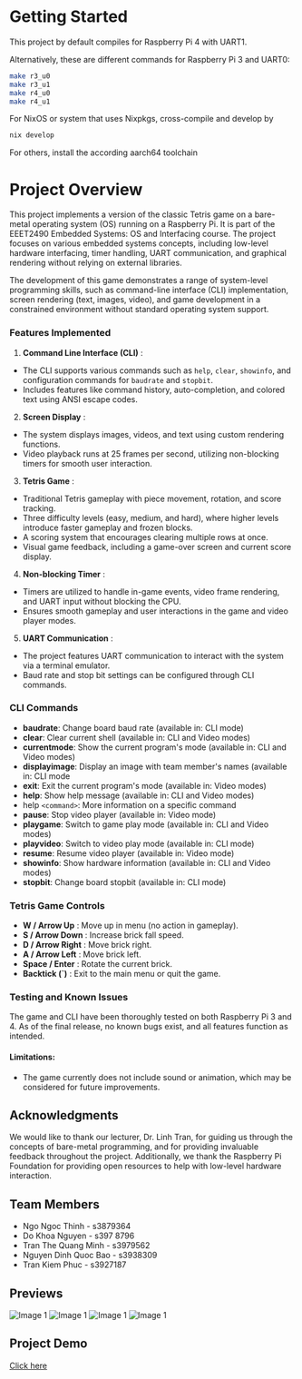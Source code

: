 # Getting Started

This project by default compiles for Raspberry Pi 4 with UART1.

Alternatively, these are different commands for Raspberry Pi 3 and UART0:

```sh
make r3_u0
make r3_u1
make r4_u0
make r4_u1
```

For NixOS or system that uses Nixpkgs, cross-compile and develop by

```sh
nix develop
```

For others, install the according aarch64 toolchain

# Project Overview

This project implements a version of the classic Tetris game on a bare-metal operating system (OS) running on a Raspberry Pi. It is part of the EEET2490 Embedded Systems: OS and Interfacing course. The project focuses on various embedded systems concepts, including low-level hardware interfacing, timer handling, UART communication, and graphical rendering without relying on external libraries.

The development of this game demonstrates a range of system-level programming skills, such as command-line interface (CLI) implementation, screen rendering (text, images, video), and game development in a constrained environment without standard operating system support.

### Features Implemented

1. **Command Line Interface (CLI)** :

* The CLI supports various commands such as `help`, `clear`, `showinfo`, and configuration commands for `baudrate` and `stopbit`.
* Includes features like command history, auto-completion, and colored text using ANSI escape codes.

2. **Screen Display** :

* The system displays images, videos, and text using custom rendering functions.
* Video playback runs at 25 frames per second, utilizing non-blocking timers for smooth user interaction.

3. **Tetris Game** :

* Traditional Tetris gameplay with piece movement, rotation, and score tracking.
* Three difficulty levels (easy, medium, and hard), where higher levels introduce faster gameplay and frozen blocks.
* A scoring system that encourages clearing multiple rows at once.
* Visual game feedback, including a game-over screen and current score display.

4. **Non-blocking Timer** :

* Timers are utilized to handle in-game events, video frame rendering, and UART input without blocking the CPU.
* Ensures smooth gameplay and user interactions in the game and video player modes.

5. **UART Communication** :

* The project features UART communication to interact with the system via a terminal emulator.
* Baud rate and stop bit settings can be configured through CLI commands.

### CLI Commands

* **baudrate**: Change board baud rate (available in: CLI mode)
* **clear**: Clear current shell (available in: CLI and Video modes)
* **currentmode**: Show the current program's mode (available in: CLI and Video modes)
* **displayimage**: Display an image with team member's names (available in: CLI mode
* **exit**: Exit the current program's mode (available in: Video modes)
* **help**: Show help message (available in: CLI and Video modes)
* help `<command>`: More information on a specific command
* **pause**: Stop video player (available in: Video mode)
* **playgame**: Switch to game play mode (available in: CLI and Video modes)
* **playvideo**: Switch to video play mode (available in: CLI mode)
* **resume**: Resume video player (available in: Video mode)
* **showinfo**: Show hardware information (available in: CLI and Video modes)
* **stopbit**: Change board stopbit (available in: CLI mode)

### Tetris Game Controls

* **W / Arrow Up** : Move up in menu (no action in gameplay).
* **S / Arrow Down** : Increase brick fall speed.
* **D / Arrow Right** : Move brick right.
* **A / Arrow Left** : Move brick left.
* **Space / Enter** : Rotate the current brick.
* **Backtick (`)** : Exit to the main menu or quit the game.

### Testing and Known Issues

The game and CLI have been thoroughly tested on both Raspberry Pi 3 and 4. As of the final release, no known bugs exist, and all features function as intended.

#### Limitations:

* The game currently does not include sound or animation, which may be considered for future improvements.

## Acknowledgments

We would like to thank our lecturer, Dr. Linh Tran, for guiding us through the concepts of bare-metal programming, and for providing invaluable feedback throughout the project. Additionally, we thank the Raspberry Pi Foundation for providing open resources to help with low-level hardware interaction.

## Team Members

* Ngo Ngoc Thinh - s3879364
* Do Khoa Nguyen - s397 8796
* Tran The Quang Minh - s3979562
* Nguyen Dinh Quoc Bao - s3938309
* Tran Kiem Phuc - s3927187

## Previews

![Image 1](./previews/welcome-hard.png)
![Image 1](./previews/how-to-play.png)
![Image 1](./previews/game-hard.png)
![Image 1](./previews/game-over.png)

## Project Demo

[Click here](https://youtu.be/froshQd_5R0)
